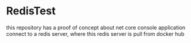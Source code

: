 # RedisTest
this repository has a proof of concept about net core console application connect to a redis server, where this redis server is pull from docker hub
